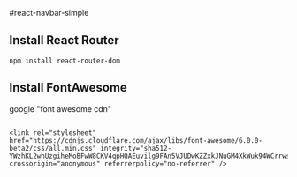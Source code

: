 #react-navbar-simple

## Install React Router

```
npm install react-router-dom
```

## Install FontAwesome

google "font awesome cdn"

```

<link rel="stylesheet" href="https://cdnjs.cloudflare.com/ajax/libs/font-awesome/6.0.0-beta2/css/all.min.css" integrity="sha512-YWzhKL2whUzgiheMoBFwW8CKV4qpHQAEuvilg9FAn5VJUDwKZZxkJNuGM4XkWuk94WCrrwslk8yWNGmY1EduTA==" crossorigin="anonymous" referrerpolicy="no-referrer" />
```
